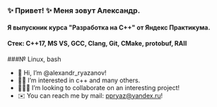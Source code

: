### ✨ Привет! ✨ Меня зовут Александр.
#### Я выпускник курса "Разработка на С++" от Яндекс Практикума.

#### **Стек:** C++17, MS VS, GCC, Clang, Git, CMake, protobuf, RAII
###№ Linux, bash

- 🎃 Hi, I’m @alexandr_ryazanov!
- 🤦‍♂️ I’m interested in c++ and many others.
- 👨🏻‍🦽 I’m looking to collaborate on an interesting project!
- ✉️ You can reach me by mail: ppryaz@yandex.ru!

<!--
**ppryaz/ppryaz** is a ✨ _special_ ✨ repository because its `README.md` (this file) appears on your GitHub profile.

Here are some ideas to get you started:

- 🔭 I’m currently working on ...
- 🌱 I’m currently learning ...
- 👯 I’m looking to collaborate on ...
- 🤔 I’m looking for help with ...
- 💬 Ask me about ...
- 📫 How to reach me: ...
- 😄 Pronouns: ...
- ⚡ Fun fact: ...
-->
